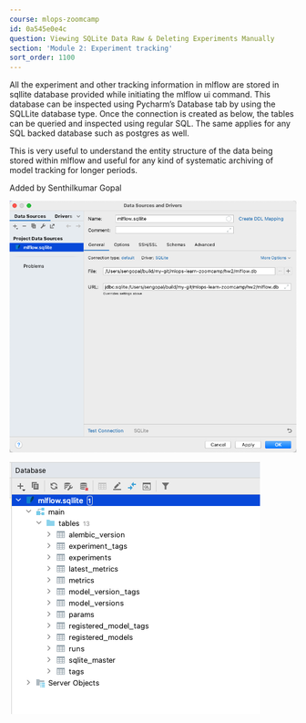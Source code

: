 ```yaml
---
course: mlops-zoomcamp
id: 0a545e0e4c
question: Viewing SQLite Data Raw & Deleting Experiments Manually
section: 'Module 2: Experiment tracking'
sort_order: 1100
---
```


All the experiment and other tracking information in mlflow are stored in sqllite database provided while initiating the mlflow ui command. This database can be inspected using Pycharm’s Database tab by using the SQLLite database type. Once the connection is created as below, the tables can be queried and inspected using regular SQL. The same applies for any SQL backed database such as postgres as well.

This is very useful to understand the entity structure of the data being stored within mlflow and useful for any kind of systematic archiving of model tracking for longer periods.

Added by Senthilkumar Gopal

![Image](images/mlops-zoomcamp/image_10815a9d.png)

![Image](images/mlops-zoomcamp/image_e3defff0.png)

